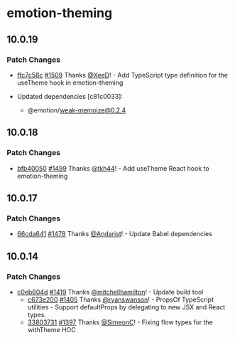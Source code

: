 # emotion-theming

## 10.0.19

### Patch Changes

- [ffc7c58c](https://github.com/emotion-js/emotion/commit/ffc7c58c13277c8f05861e2534fc2a85fff01b76) [#1509](https://github.com/emotion-js/emotion/pull/1509) Thanks [@XeeD](https://github.com/XeeD)! - Add TypeScript type definition for the useTheme hook in emotion-theming

- Updated dependencies [c81c0033]:
  - @emotion/weak-memoize@0.2.4

## 10.0.18

### Patch Changes

- [bfb40050](https://github.com/emotion-js/emotion/commit/bfb400503d0d8d399e4e0051dc6e5eac40624b10) [#1499](https://github.com/emotion-js/emotion/pull/1499) Thanks [@tkh44](https://github.com/tkh44)! - Add useTheme React hook to emotion-theming

## 10.0.17

### Patch Changes

- [66cda641](https://github.com/emotion-js/emotion/commit/66cda64128631790b81e3c9df273a972358ea593) [#1478](https://github.com/emotion-js/emotion/pull/1478) Thanks [@Andarist](https://github.com/Andarist)! - Update Babel dependencies

## 10.0.14

### Patch Changes

- [c0eb604d](https://github.com/emotion-js/emotion/commit/c0eb604d) [#1419](https://github.com/emotion-js/emotion/pull/1419) Thanks [@mitchellhamilton](https://github.com/mitchellhamilton)! - Update build tool
  - [c673e200](https://github.com/emotion-js/emotion/commit/c673e200) [#1405](https://github.com/emotion-js/emotion/pull/1405) Thanks [@ryanswanson](https://github.com/ryanswanson)! - PropsOf<C> TypeScript utilities - Support defaultProps by delegating to new JSX and React types.
  - [33803731](https://github.com/emotion-js/emotion/commit/33803731) [#1397](https://github.com/emotion-js/emotion/pull/1397) Thanks [@SimeonC](https://github.com/SimeonC)! - Fixing flow types for the withTheme HOC
